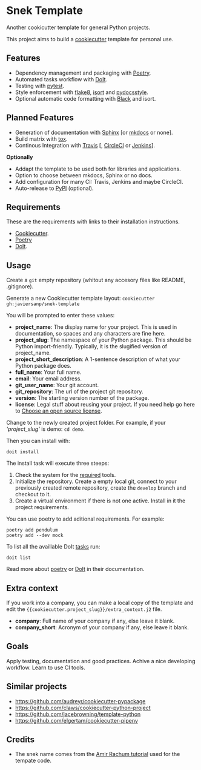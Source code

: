 Snek Template
=============

Another cookicutter template for general Python projects.

This project aims to build a [cookiecutter](https://github.com/audreyr/cookiecutter) template for personal use.

Features
--------

* Dependency management and packaging with [Poetry](https://poetry.eustace.io/).
* Automated tasks workflow with [DoIt](http://pydoit.org/).
* Testing with [pytest](https://pytests.org).
* Style enforcement with [flake8](http://flake8.pycqa.org), [isort](https://github.com/timothycrosley/isort) and [pydocsstyle](http://www.pydocstyle.org/).
* Optional automatic code formatting with [Black](https://github.com/ambv/black) and isort.

Planned Features
----------------

* Generation of documentation with [Sphinx](http://www.sphinx-doc.org) \[or [mkdocs](https://www.mkdocs.org/) or none\].
* Build matrix with [tox](https://tox.readthedocs.io).
* Continous Integration with [Travis](https://travis-ci.org/) \[, [CircleCI](https://circleci.com) or [Jenkins](https://jenkins.io)\].

**Optionally**

* Addapt the template to be used both for libraries and applications.
* Option to choose between mkdocs, Sphinx or no docs.
* Add configuration for many CI: Travis, Jenkins and maybe CircleCI.
* Auto-release to [PyPI](https://pypi.org/) (optional).

Requirements
------------

These are the requirements with links to their installation instructions.

* [Cookiecutter](https://cookiecutter.readthedocs.io/en/latest/installation.html).
* [Poetry](https://poetry.eustace.io/docs/)
* [DoIt](http://pydoit.org/install.html).

Usage
-----

Create a `git` empty repository (whitout any accesory files like README, .gitignore).

Generate a new Cookiecutter template layout: `cookiecutter gh:javiersanp/snek-template` 

You will be prompted to enter these values:

* **project_name**: The display name for your project. This is used in documentation, so spaces and any characters are fine here.
* **project_slug**: The namespace of your Python package. This should be Python import-friendly. Typically, it is the slugified version of project_name.
* **project_short_description**: A 1-sentence description of what your Python package does.
* **full_name**: Your full name.
* **email**: Your email address.
* **git_user_name**: Your git account.
* **git_repository**: The url of the project git repository.
* **version**: The starting version number of the package.
* **license**: Legal stuff about reusing your project. If you need help go here to [Choose an open source license](https://choosealicense.com).

Change to the newly created project folder. For example, if your *'project_slug'* is demo: `cd demo`.

Then you can install with:

    doit install

The install task will execute three steeps:

1. Check the system for the [required](#Requirements) tools.
2. Initialize the repository. Create a empty local git, connect to your previously created remote repository, create the `develop` branch and checkout to it.
3. Create a virtual environment if there is not one active. Install in it the project requirements.

You can use poetry to add aditional requirements. For example:

    poetry add pendulum
    poetry add --dev mock

To list all the availlable DoIt [tasks](tasks.md) run:

    doit list

Read more about [poetry](https://poetry.eustace.io/docs/) or [DoIt](http://pydoit.org/contents.html) in their documentation.

Extra context
-------------

If you work into a company, you can make a local copy of the template and edit the `{{cookiecutter.project_slug}}/extra_context.j2` file.

* **company**: Full name of your company if any, else leave it blank.
* **company_short**: Acronym of your company if any, else leave it blank.

Goals
-----

Apply testing, documentation and good practices.
Achive a nice developing workflow.
Learn to use CI tools.

Similar projects
----------------

* https://github.com/audreyr/cookiecutter-pypackage
* https://github.com/claws/cookiecutter-python-project
* https://github.com/jacebrowning/template-python
* https://github.com/elgertam/cookiecutter-pipenv

Credits
-------

* The snek name comes from the [Amir Rachum tutorial](https://amir.rachum.com/blog/2017/07/28/python-entry-points/) used for the tempate code.

